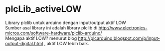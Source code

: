 # plcLib_activeLOW
Library plclib untuk arduino dengan input/output aktif LOW <br>
Sumber asal library ini adalah library plclib di http://www.electronics-micros.com/software-hardware/plclib-arduino/ <br>
Mengapa aktif LOW? menurut blog http://plcarduino.blogspot.com/p/input-output-digital.html , aktif LOW lebih baik.
